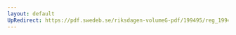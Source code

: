```yaml
---
layout: default
UpRedirect: https://pdf.swedeb.se/riksdagen-volumeG-pdf/199495/reg_199495/reg_199495_0013.pdf
---
```

